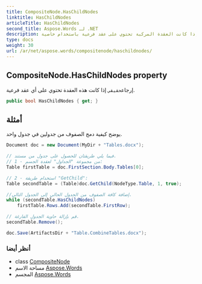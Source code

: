 ```yaml
---
title: CompositeNode.HasChildNodes
linktitle: HasChildNodes
articleTitle: HasChildNodes
second_title: Aspose.Words لـ .NET
description: اكتشف ما إذا كانت العقدة المركبة تحتوي على عقد فرعية باستخدام خاصية HasChildNodes. بسّط برمجة جهازك باستخدام هذه الميزة الأساسية لإدارة العقد بكفاءة.
type: docs
weight: 30
url: /ar/net/aspose.words/compositenode/haschildnodes/
---
```

## CompositeNode.HasChildNodes property

إرجاع`حقيقي` إذا كانت هذه العقدة تحتوي على أي عقد فرعية.

```csharp
public bool HasChildNodes { get; }
```

## أمثلة

يوضح كيفية دمج الصفوف من جدولين في جدول واحد.

```csharp
Document doc = new Document(MyDir + "Tables.docx");

// فيما يلي طريقتان للحصول على جدول من مستند.
// 1 - من مجموعة "الجداول" لعقدة الجسم:
Table firstTable = doc.FirstSection.Body.Tables[0];

// 2 - استخدام طريقة "GetChild":
Table secondTable = (Table)doc.GetChild(NodeType.Table, 1, true);

//إضافة كافة الصفوف من الجدول الحالي إلى الجدول التالي.
while (secondTable.HasChildNodes)
    firstTable.Rows.Add(secondTable.FirstRow);

// قم بإزالة حاوية الجدول الفارغة.
secondTable.Remove();

doc.Save(ArtifactsDir + "Table.CombineTables.docx");
```

### أنظر أيضا

* class [CompositeNode](../)
* مساحة الاسم [Aspose.Words](../../../aspose.words/)
* المجسم [Aspose.Words](../../../)
